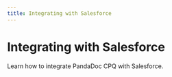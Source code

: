 ```yaml
---
title: Integrating with Salesforce
---
```

# Integrating with Salesforce

Learn how to integrate PandaDoc CPQ with Salesforce.
